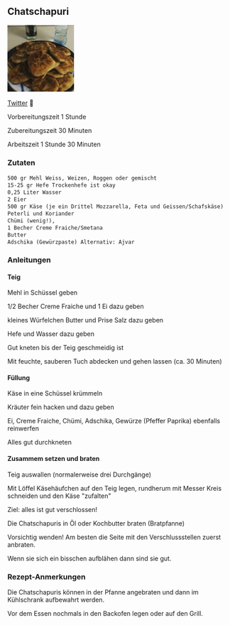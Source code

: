 ## Chatschapuri

![img.png](images/chatschapuri.png)

[Twitter](https://twitter.com/BergerWthur/status/1489655439939809282) :thread:

Vorbereitungszeit 1 Stunde	

Zubereitungszeit 30 Minuten	

Arbeitszeit 1 Stunde 30 Minuten	

### Zutaten

    500 gr Mehl Weiss, Weizen, Roggen oder gemischt
    15-25 gr Hefe Trockenhefe ist okay
    0,25 Liter Wasser
    2 Eier
    500 gr Käse (je ein Drittel Mozzarella, Feta und Geissen/Schafskäse)
    Peterli und Koriander
    Chümi (wenig!),
    1 Becher Creme Fraiche/Smetana
    Butter
    Adschika (Gewürzpaste) Alternativ: Ajvar

### Anleitungen
#### Teig

Mehl in Schüssel geben

1/2 Becher Creme Fraiche und 1 Ei dazu geben

kleines Würfelchen Butter und Prise Salz dazu geben

Hefe und Wasser dazu geben

Gut kneten bis der Teig geschmeidig ist

Mit feuchte, sauberen Tuch abdecken und gehen lassen (ca. 30 Minuten)

#### Füllung

Käse in eine Schüssel krümmeln

Kräuter fein hacken und dazu geben

Ei, Creme Fraiche, Chümi, Adschika, Gewürze (Pfeffer Paprika) ebenfalls reinwerfen

Alles gut durchkneten

#### Zusammem setzen und braten

Teig auswallen (normalerweise drei Durchgänge)

Mit Löffel Käsehäufchen auf den Teig legen, rundherum mit Messer Kreis schneiden und den Käse "zufalten"

Ziel: alles ist gut verschlossen! 

Die Chatschapuris in Öl oder Kochbutter braten (Bratpfanne)

Vorsichtig wenden! Am besten die Seite mit den Verschlussstellen zuerst anbraten.

Wenn sie sich ein bisschen aufblähen dann sind sie gut.

### Rezept-Anmerkungen

Die Chatschapuris können in der Pfanne angebraten und dann im Kühlschrank aufbewahrt werden. 

Vor dem Essen nochmals in den Backofen legen oder auf den Grill. 
